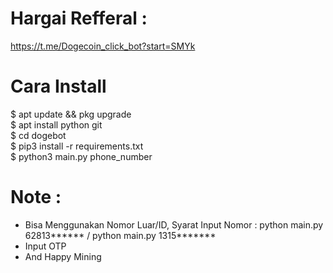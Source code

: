 # Hargai Refferal : 
https://t.me/Dogecoin_click_bot?start=SMYk

# Cara Install 
$ apt update && pkg upgrade<br>
$ apt install python git<br>
$ cd dogebot <br>
$ pip3 install -r requirements.txt<br>
$ python3 main.py phone_number<br>

# Note :
- Bisa Menggunakan Nomor Luar/ID, Syarat Input Nomor : python main.py 62813****** / python main.py 1315*******
- Input OTP
- And Happy Mining



